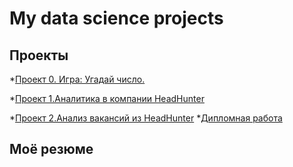 # My data science projects

## Проекты

*[Проект 0. Игра: Угадай число.](https://github.com/Psa1kl/sf_data_science/tree/main/project_0)

*[Проект 1.Аналитика в компании HeadHunter](https://github.com/Psa1kl/sf_data_science/tree/main/project_1)

*[Проект 2.Анализ вакансий из HeadHunter](https://github.com/Psa1kl/sf_data_science/tree/main/project_2)
*[Дипломная работа](https://github.com/Psa1kl/sf_data_science/tree/main/final_project)

## Моё резюме
